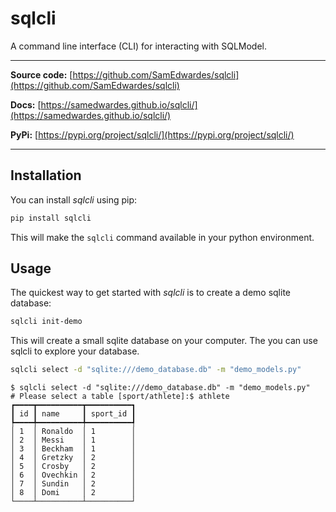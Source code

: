 # sqlcli

A command line interface (CLI) for interacting with SQLModel.

<hr>

**Source code:** [https://github.com/SamEdwardes/sqlcli](https://github.com/SamEdwardes/sqlcli)

**Docs:** [https://samedwardes.github.io/sqlcli/](https://samedwardes.github.io/sqlcli/)

**PyPi:** [https://pypi.org/project/sqlcli/](https://pypi.org/project/sqlcli/)

<hr>

## Installation

You can install *sqlcli* using pip:

```bash
pip install sqlcli
```

This will make the `sqlcli` command available in your python environment.

## Usage

The quickest way to get started with *sqlcli* is to create a demo sqlite database:

```bash
sqlcli init-demo
```

This will create a small sqlite database on your computer. The you can use sqlcli to explore your database.

```bash
sqlcli select -d "sqlite:///demo_database.db" -m "demo_models.py"
```

<div class="termy">

```console
$ sqlcli select -d "sqlite:///demo_database.db" -m "demo_models.py"
# Please select a table [sport/athlete]:$ athlete
┏━━━━┳━━━━━━━━━━┳━━━━━━━━━━┓
┃ id ┃ name     ┃ sport_id ┃
┡━━━━╇━━━━━━━━━━╇━━━━━━━━━━┩
│ 1  │ Ronaldo  │ 1        │
│ 2  │ Messi    │ 1        │
│ 3  │ Beckham  │ 1        │
│ 4  │ Gretzky  │ 2        │
│ 5  │ Crosby   │ 2        │
│ 6  │ Ovechkin │ 2        │
│ 7  │ Sundin   │ 2        │
│ 8  │ Domi     │ 2        │
└────┴──────────┴──────────┘
```

</div>
